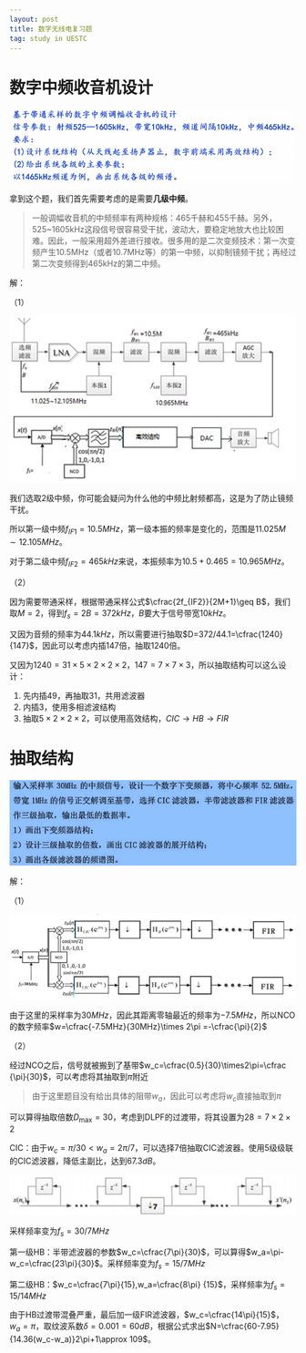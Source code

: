 ```yaml
---
layout: post
title: 数字无线电复习题
tag: study in UESTC
---
```


# 数字中频收音机设计

![image-20220508213900566](https://raw.githubusercontent.com/294coder/blog_img_bed/main/imgs/image-20220508213900566.png)

拿到这个题，我们首先需要考虑的是需要**几级中频**。

> 一般调幅收音机的中频频率有两种规格：465千赫和455千赫。另外，525~1605kHz这段信号很容易受干扰，波动大，要稳定地放大也比较困难。因此，一般采用超外差进行接收。很多用的是二次变频技术：第一次变频产生10.5MHz（或者10.7MHz等）的第一中频，以抑制镜频干扰；再经过第二次变频得到465kHz的第二中频。

解：

（1）

<img src="https://raw.githubusercontent.com/294coder/blog_img_bed/main/imgs/image-20220508214019051.png" alt="image-20220508214019051" style="zoom: 67%;" />

我们选取2级中频，你可能会疑问为什么他的中频比射频都高，这是为了防止镜频干扰。

所以第一级中频$f_{IF1}=10.5MHz$，第一级本振的频率是变化的，范围是$11.025M\sim12.105MHz$。

对于第二级中频$f_{IF2}=465kHz$来说，本振频率为$10.5+0.465=10.965MHz$。

（2）

因为需要带通采样，根据带通采样公式$\cfrac{2f_{IF2}}{2M+1}\geq B$，我们取$M=2$，得到$f_s=2B=372kHz$，$B$要大于信号带宽$10kHz$。

又因为音频的频率为$44.1kHz$，所以需要进行抽取$D=372/44.1=\cfrac{1240}{147}$，因此可以考虑内插147倍，抽取1240倍。

又因为$1240=31\times 5\times 2\times 2\times 2$，$147=7\times 7\times 3$，所以抽取结构可以这么设计：

1. 先内插49，再抽取31，共用滤波器
2. 内插3，使用多相滤波结构
3. 抽取$5\times 2\times 2\times 2$，可以使用高效结构，$CIC \rightarrow HB \rightarrow FIR$

# 抽取结构

![image-20220508220049472](https://raw.githubusercontent.com/294coder/blog_img_bed/main/imgs/image-20220508220049472.png)

解：

（1）

![image-20220508220116381](https://raw.githubusercontent.com/294coder/blog_img_bed/main/imgs/image-20220508220116381.png)

由于这里的采样率为$30MHz$，因此其距离零轴最近的频率为$-7.5MHz$，所以NCO的数字频率$w=\cfrac{-7.5MHz}{30MHz}\times 2\pi =-\cfrac{\pi}{2}$

（2）

经过NCO之后，信号就被搬到了基带$w_c=\cfrac{0.5}{30}\times2\pi=\cfrac {\pi}{30}$，可以考虑将其抽取到$\pi$附近

> 由于这里题目没有给出具体的阻带$w_a$，因此可以考虑将$w_c$直接抽取到$\pi$

可以算得抽取倍数$D_{\max}=30$，考虑到DLPF的过渡带，将其设置为$28=7\times 2\times 2$

CIC：由于$w_c=\pi /30<w_a=2\pi /7$，可以选择7倍抽取CIC滤波器。使用5级级联的CIC滤波器，降低主副比，达到$67.3dB$。

![image-20220508221003006](https://raw.githubusercontent.com/294coder/blog_img_bed/main/imgs/image-20220508221003006.png)

采样频率变为$f_s=30/7MHz$

第一级HB：半带滤波器的参数$w_c=\cfrac{7\pi}{30}$，可以算得$w_a=\pi-w_c=\cfrac{23\pi}{30}$。采样频率变为$f_s=15/7MHz$

第二级HB：$w_c=\cfrac{7\pi}{15},w_a=\cfrac{8\pi} {15}$，采样频率为$f_s=15/14MHz$

由于HB过渡带混叠严重，最后加一级FIR滤波器，$w_c=\cfrac{14\pi}{15}$，$w_a=\pi$，取纹波系数$\delta=0.001=60dB$，根据公式求出$N=\cfrac{60-7.95}{14.36(w_c-w_a)}2\pi+1\approx 109$。
